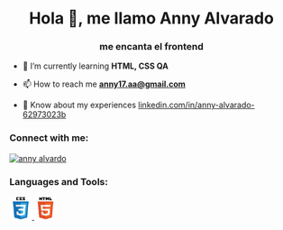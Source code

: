 <h1 align="center">Hola 👋, me llamo Anny Alvarado</h1>
<h3 align="center">me encanta el frontend</h3>

- 🌱 I’m currently learning **HTML, CSS QA**

- 📫 How to reach me **anny17.aa@gmail.com**

- 📄 Know about my experiences [linkedin.com/in/anny-alvarado-62973023b](linkedin.com/in/anny-alvarado-62973023b)

<h3 align="left">Connect with me:</h3>
<p align="left">
<a href="https://linkedin.com/in/anny alvardo" target="blank"><img align="center" src="https://raw.githubusercontent.com/rahuldkjain/github-profile-readme-generator/master/src/images/icons/Social/linked-in-alt.svg" alt="anny alvardo" height="30" width="40" /></a>
</p>

<h3 align="left">Languages and Tools:</h3>
<p align="left"> <a href="https://www.w3schools.com/css/" target="_blank" rel="noreferrer"> <img src="https://raw.githubusercontent.com/devicons/devicon/master/icons/css3/css3-original-wordmark.svg" alt="css3" width="40" height="40"/> </a> <a href="https://www.w3.org/html/" target="_blank" rel="noreferrer"> <img src="https://raw.githubusercontent.com/devicons/devicon/master/icons/html5/html5-original-wordmark.svg" alt="html5" width="40" height="40"/> </a> </p>
